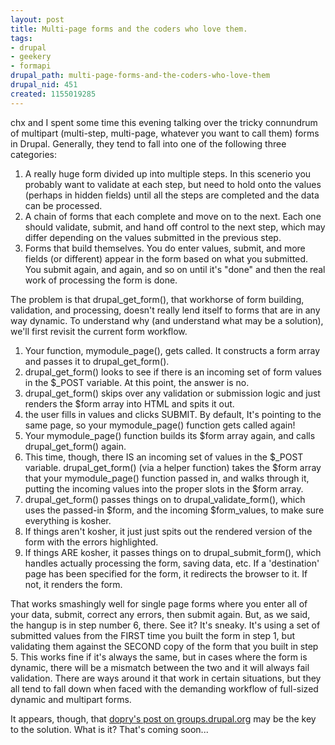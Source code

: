 ```yaml
--- 
layout: post
title: Multi-page forms and the coders who love them.
tags: 
- drupal
- geekery
- formapi
drupal_path: multi-page-forms-and-the-coders-who-love-them
drupal_nid: 451
created: 1155019285
---
```

chx and I spent some time this evening talking over the tricky connundrum of multipart (multi-step, multi-page, whatever you want to call them) forms in Drupal. Generally, they tend to fall into one of the following three categories:

<ol><li>A really huge form divided up into multiple steps. In this scenerio you probably want to validate at each step, but need to hold onto the values (perhaps in hidden fields) until all the steps are completed and the data can be processed.</li>

<li>A chain of forms that each complete and move on to the next. Each one should validate, submit, and hand off control to the next step, which may differ depending on the values submitted in the previous step.</li>

<li>Forms that build themselves. You do enter values, submit, and more fields (or different) appear in the form based on what you submitted. You submit again, and again, and so on until it's "done" and then the real work of processing the form is done.</li></ol>



The problem is that drupal_get_form(), that workhorse of form building, validation, and processing, doesn't really lend itself to forms that are in any way dynamic. To understand why (and understand what may be a solution), we'll first revisit the current form workflow.



<ol><li>Your function, mymodule_page(), gets called. It constructs a form array and passes it to drupal_get_form().</li>

<li>drupal_get_form() looks to see if there is an incoming set of form values in the $_POST variable. At this point, the answer is no.</li>

<li>drupal_get_form() skips over any validation or submission logic and just renders the $form array into HTML and spits it out.</li>

<li>the user fills in values and clicks SUBMIT. By default, It's pointing to the same page, so your mymodule_page() function gets called again! </li>

<li>Your mymodule_page() function builds its $form array again, and calls drupal_get_form() again.</li>

<li>This time, though, there IS an incoming set of values in the $_POST variable. drupal_get_form() (via a helper function) takes the $form array that your mymodule_page() function passed in, and walks through it, putting the incoming values into the proper slots in the $form array.</li>

<li>drupal_get_form() passes things on to drupal_validate_form(), which uses the passed-in $form, and the incoming $form_values, to make sure everything is kosher.</li>

<li>If things aren't kosher, it just just spits out the rendered version of the form with the errors highlighted.</li>

<li>If things ARE kosher, it passes things on to drupal_submit_form(), which handles actually processing the form, saving data, etc. If a 'destination' page has been specified for the form, it redirects the browser to it. If not, it renders the form.</li>

</ol>



That works smashingly well for single page forms where you enter all of your data, submit, correct any errors, then submit again. But, as we said, the hangup is in step number 6, there. See it? It's sneaky. It's using a set of submitted values from the FIRST time you built the form in step 1, but validating them against the SECOND copy of the form that you built in step 5. This works fine if it's always the same, but in cases where the form is dynamic, there will be a mismatch between the two and it will always fail validation. There are ways around it that work in certain situations, but they all tend to fall down when faced with the demanding workflow of full-sized dynamic and multipart forms.



It appears, though, that <a href="http://groups.drupal.org/node/100">dopry's post on groups.drupal.org</a> may be the key to the solution. What is it? That's coming soon...
